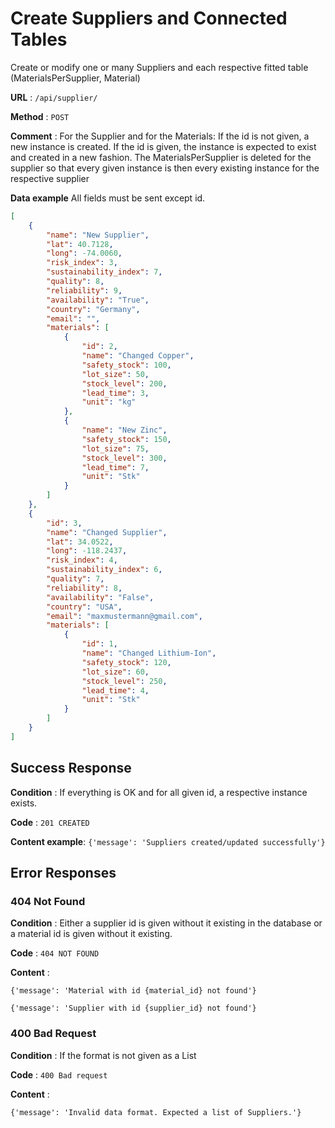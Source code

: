 # Create Suppliers and Connected Tables

Create or modify one or many Suppliers and each respective fitted table (MaterialsPerSupplier, Material)

**URL** : `/api/supplier/`

**Method** : `POST`

**Comment** : For the Supplier and for the Materials: If the id is not given, a new instance is created. If the id is given, the instance is expected to exist and created in a new fashion. The MaterialsPerSupplier is deleted for the supplier so that every given instance is then every existing instance for the respective supplier

**Data example** All fields must be sent except id.

```json
[
    {
        "name": "New Supplier",
        "lat": 40.7128,
        "long": -74.0060,
        "risk_index": 3,
        "sustainability_index": 7,
        "quality": 8,
        "reliability": 9,
        "availability": "True",
        "country": "Germany",
        "email": "",
        "materials": [
            {
                "id": 2,
                "name": "Changed Copper",
                "safety_stock": 100,
                "lot_size": 50,
                "stock_level": 200,
                "lead_time": 3,
                "unit": "kg"
            },
            {
                "name": "New Zinc",
                "safety_stock": 150,
                "lot_size": 75,
                "stock_level": 300,
                "lead_time": 7,
                "unit": "Stk"
            }
        ]
    },
    {
        "id": 3,
        "name": "Changed Supplier",
        "lat": 34.0522,
        "long": -118.2437,
        "risk_index": 4,
        "sustainability_index": 6,
        "quality": 7,
        "reliability": 8,
        "availability": "False",
        "country": "USA",
        "email": "maxmustermann@gmail.com",
        "materials": [
            {
                "id": 1,
                "name": "Changed Lithium-Ion",
                "safety_stock": 120,
                "lot_size": 60,
                "stock_level": 250,
                "lead_time": 4,
                "unit": "Stk"
            }
        ]
    }
]
```

## Success Response

**Condition** : If everything is OK and for all given id, a respective instance exists.

**Code** : `201 CREATED`

**Content example**: `{'message': 'Suppliers created/updated successfully'}`

## Error Responses

### 404 Not Found

**Condition** : Either a supplier id is given without it existing in the database or a material id is given without it existing.

**Code** : `404 NOT FOUND`

**Content** : 

`{'message': 'Material with id {material_id} not found'}`

`{'message': 'Supplier with id {supplier_id} not found'}`

### 400 Bad Request

**Condition** : If the format is not given as a List

**Code** : `400 Bad request`

**Content** : 

`{'message': 'Invalid data format. Expected a list of Suppliers.'}`

